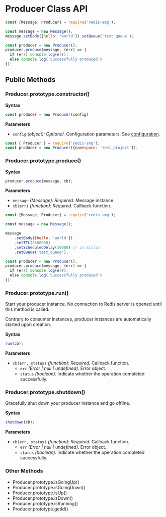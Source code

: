 # Producer Class API

```javascript
const {Message, Producer} = require('redis-smq');

const message = new Message();
message.setBody({hello: 'world'}).setQueue('test_queue');

const producer = new Producer();
producer.produce(message, (err) => {
  if (err) console.log(err);
  else console.log('Successfully produced')
});

```

## Public Methods

### Producer.prototype.constructor()

**Syntax**

```javascript
const producer = new Producer(config)
```

**Parameters**

- `config` *(object): Optional.* Configuration parameters. See [configuration](https://github.com/weyoss/redis-smq#configuration).

```javascript
const { Producer } = require('redis-smq');
const producer = new Producer({namespace: 'test_project'});
```

### Producer.prototype.produce()

**Syntax**

```javascript
producer.produce(message, cb);
```

**Parameters**

- `message` *(Message): Required.* Message instance.
- `cb(err)` *(function): Required.* Callback function.

```javascript
const {Message, Producer} = require('redis-smq');

const message = new Message();

message
    .setBody({hello: 'world'})
    .setTTL(3600000)
    .setScheduledDelay(10000) // in millis
    .setQueue('test_queue');

const producer = new Producer();
producer.produce(message, (err) => {
  if (err) console.log(err);
  else console.log('Successfully produced')
});
```

### Producer.prototype.run()

Start your producer instance. No connection to Redis server is opened until this method is called.

Contrary to consumer instances, producer instances are automatically started upon creation.

**Syntax**

```javascript
run(cb);
```

**Parameters**
- `cb(err, status)` *(function): Required.* Callback function.
  - `err` *(Error | null | undefined).* Error object.
  - `status` *(boolean).* Indicate whether the operation completed successfully.

### Producer.prototype.shutdown()

Gracefully shut down your producer instance and go offline.

**Syntax**

```javascript
shutdown(cb);
```

**Parameters**
- `cb(err, status)` *(function): Required.* Callback function.
  - `err` *(Error | null | undefined).* Error object.
  - `status` *(boolean).* Indicate whether the operation completed successfully.

### Other Methods

- Producer.prototype.isGoingUp()
- Producer.prototype.isGoingDown()
- Producer.prototype.isUp()
- Producer.prototype.isDown()
- Producer.prototype.isRunning()
- Producer.prototype.getId()